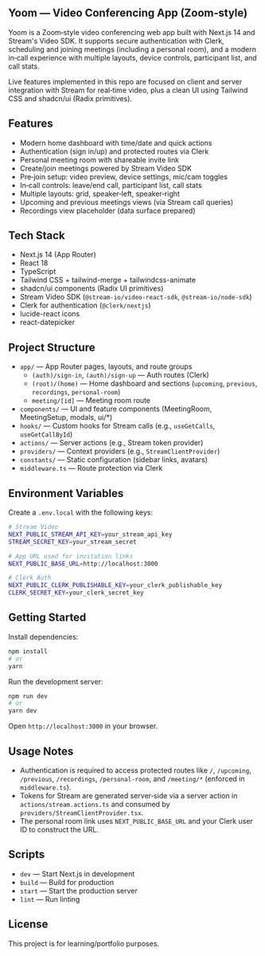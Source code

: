 ## Yoom — Video Conferencing App (Zoom‑style)

Yoom is a Zoom‑style video conferencing web app built with Next.js 14 and Stream's Video SDK. It supports secure authentication with Clerk, scheduling and joining meetings (including a personal room), and a modern in‑call experience with multiple layouts, device controls, participant list, and call stats.

Live features implemented in this repo are focused on client and server integration with Stream for real‑time video, plus a clean UI using Tailwind CSS and shadcn/ui (Radix primitives).

## Features

- Modern home dashboard with time/date and quick actions
- Authentication (sign in/up) and protected routes via Clerk
- Personal meeting room with shareable invite link
- Create/join meetings powered by Stream Video SDK
- Pre‑join setup: video preview, device settings, mic/cam toggles
- In‑call controls: leave/end call, participant list, call stats
- Multiple layouts: grid, speaker‑left, speaker‑right
- Upcoming and previous meetings views (via Stream call queries)
- Recordings view placeholder (data surface prepared)

## Tech Stack

- Next.js 14 (App Router)
- React 18
- TypeScript
- Tailwind CSS + tailwind-merge + tailwindcss-animate
- shadcn/ui components (Radix UI primitives)
- Stream Video SDK (`@stream-io/video-react-sdk`, `@stream-io/node-sdk`)
- Clerk for authentication (`@clerk/nextjs`)
- lucide-react icons
- react-datepicker

## Project Structure

- `app/` — App Router pages, layouts, and route groups
  - `(auth)/sign-in`, `(auth)/sign-up` — Auth routes (Clerk)
  - `(root)/(home)` — Home dashboard and sections (`upcoming`, `previous`, `recordings`, `personal-room`)
  - `meeting/[id]` — Meeting room route
- `components/` — UI and feature components (MeetingRoom, MeetingSetup, modals, ui/*)
- `hooks/` — Custom hooks for Stream calls (e.g., `useGetCalls`, `useGetCallById`)
- `actions/` — Server actions (e.g., Stream token provider)
- `providers/` — Context providers (e.g., `StreamClientProvider`)
- `constants/` — Static configuration (sidebar links, avatars)
- `middleware.ts` — Route protection via Clerk

## Environment Variables

Create a `.env.local` with the following keys:

```bash
# Stream Video
NEXT_PUBLIC_STREAM_API_KEY=your_stream_api_key
STREAM_SECRET_KEY=your_stream_secret

# App URL used for invitation links
NEXT_PUBLIC_BASE_URL=http://localhost:3000

# Clerk Auth
NEXT_PUBLIC_CLERK_PUBLISHABLE_KEY=your_clerk_publishable_key
CLERK_SECRET_KEY=your_clerk_secret_key
```

## Getting Started

Install dependencies:

```bash
npm install
# or
yarn
```

Run the development server:

```bash
npm run dev
# or
yarn dev
```

Open `http://localhost:3000` in your browser.

## Usage Notes

- Authentication is required to access protected routes like `/`, `/upcoming`, `/previous`, `/recordings`, `/personal-room`, and `/meeting/*` (enforced in `middleware.ts`).
- Tokens for Stream are generated server‑side via a server action in `actions/stream.actions.ts` and consumed by `providers/StreamClientProvider.tsx`.
- The personal room link uses `NEXT_PUBLIC_BASE_URL` and your Clerk user ID to construct the URL.

## Scripts

- `dev` — Start Next.js in development
- `build` — Build for production
- `start` — Start the production server
- `lint` — Run linting

## License

This project is for learning/portfolio purposes.
